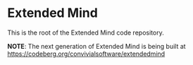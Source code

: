 # Extended Mind

This is the root of the Extended Mind code repository.

**NOTE**: The next generation of Extended Mind is being built at https://codeberg.org/convivialsoftware/extendedmind
